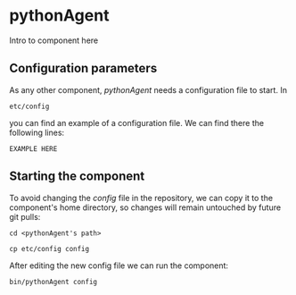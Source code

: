 # pythonAgent
Intro to component here


## Configuration parameters
As any other component, *pythonAgent* needs a configuration file to start. In
```
etc/config
```
you can find an example of a configuration file. We can find there the following lines:
```
EXAMPLE HERE
```

## Starting the component
To avoid changing the *config* file in the repository, we can copy it to the component's home directory, so changes will remain untouched by future git pulls:

```
cd <pythonAgent's path> 
```
```
cp etc/config config
```

After editing the new config file we can run the component:

```
bin/pythonAgent config
```
